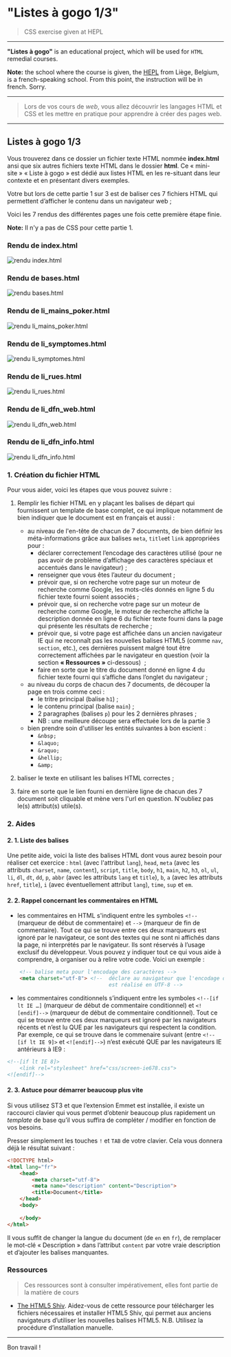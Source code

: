 # "Listes à gogo 1/3"

> CSS exercise given at HEPL

* * *

**"Listes à gogo"** is an educational project, which will be used for `HTML` remedial courses.

**Note:** the school where the course is given, the [HEPL](http://www.provincedeliege.be/hauteecole) from Liège, Belgium, is a french-speaking school. From this point, the instruction will be in french. Sorry.

* * *

> Lors de vos cours de *web*, vous allez découvrir les langages HTML et CSS et les mettre en pratique pour apprendre à créer des pages web.  

* * *

## Listes à gogo 1/3

Vous trouverez dans ce dossier un fichier texte HTML nommée **index.html** ansi que six autres fichiers texte HTML dans le dossier **html**. Ce &laquo;&nbsp;mini-site&nbsp;&raquo; &laquo;&nbsp;Liste à gogo&nbsp;&raquo; est dédié aux listes HTML en les re-situant dans leur contexte et en présentant divers exemples.  

Votre but lors de cette partie 1 sur 3 est de baliser ces 7 fichiers HTML qui permettent d’afficher le contenu dans un navigateur web&nbsp;;

Voici les 7 rendus des différentes pages une fois cette première étape finie.

**Note:** Il n'y a pas de CSS pour cette partie 1.

### Rendu de **index.html**

![rendu index.html](./renduIndex.png)

### Rendu de **bases.html**

![rendu bases.html](./renduBases.png)

### Rendu de **li_mains_poker.html**

![rendu li_mains_poker.html](./renduLi_mains_poker.png)

### Rendu de **li_symptomes.html**

![rendu li_symptomes.html](./renduLi_symptomes.png)

### Rendu de **li_rues.html**

![rendu li_rues.html](./renduLi_rues.png)

### Rendu de **li_dfn_web.html**

![rendu li_dfn_web.html](./renduLi_dfn_web.png)

### Rendu de **li_dfn_info.html**

![rendu li_dfn_info.html](./renduLli_dfn_info.png)


### 1. Création du fichier HTML

Pour vous aider, voici les étapes que vous pouvez suivre&nbsp;:

1. Remplir les fichier HTML en y plaçant les balises de départ qui fournissent un template de base complet, ce qui implique notamment de bien indiquer que le document est en français et aussi&nbsp;:
	- au niveau de l'en-tête de chacun de 7 documents, de bien définir les méta-informations grâce aux balises `meta`, `title`et `link` appropriées pour&nbsp;:
	    * déclarer correctement l’encodage des caractères utilisé (pour ne pas avoir de problème d’affichage des caractères spéciaux et accentués dans le navigateur)&nbsp;;
	    * renseigner que vous êtes l’auteur du document&nbsp;;
	    * prévoir que, si on recherche votre page sur un moteur de recherche comme Google, les mots-clés donnés en ligne 5 du fichier texte fourni soient associés&nbsp;;
	    * prévoir que, si on recherche votre page sur un moteur de recherche comme Google, le moteur de recherche affiche la description donnée en ligne 6 du fichier texte fourni dans la page qui présente les résultats de recherche&nbsp;;
	    * prévoir que, si votre page est affichée dans un ancien navigateur IE qui ne reconnaît pas les nouvelles balises HTML5 (comme `nav`, `section`, etc.), ces dernières puissent malgré tout être correctement affichées par le navigateur en question (voir la section **«&nbsp;Ressources&nbsp;»** ci-dessous) &nbsp;;
	    * faire en sorte que le titre du document donné en ligne 4 du fichier texte fourni qui s’affiche dans l’onglet du navigateur&nbsp;;
	- au niveau du corps de chacun des 7 documents, de découper la page en trois comme ceci&nbsp;:
	 	 * le tritre principal (balise `h1`)&nbsp;;
	 	 * le contenu principal (balise `main`)&nbsp;;
	 	 * 2 paragraphes (balises `p`) pour les 2 dernières phrases&nbsp;;
	 	 * NB : une meilleure découpe sera effectuée lors de la partie 3
	- bien prendre soin d'utiliser les entités suivantes à bon escient&nbsp;:
		 * `&nbsp;`
		 * `&laquo;`
 		 * `&raquo;`
		 * `&hellip;`
		 * `&amp;`

    
2. baliser le texte en utilisant les balises HTML correctes&nbsp;;

3. faire en sorte que le lien fourni en dernière ligne de chacun des 7 document soit cliquable et mène vers l'url en question. N'oubliez pas le(s) attribut(s) utile(s).

### 2. Aides

#### 2. 1. Liste des balises

Une petite aide, voici la liste des balises HTML dont vous aurez besoin pour réaliser cet exercice : `html` (avec l'attribut `lang`), `head`, `meta` (avec les attributs `charset`, `name`, `content`), `script`, `title`, `body`, `h1`, `main`, `h2`, `h3`, `ol`, `ul`, `li`, `dl`, `dt`, `dd`, `p`, `abbr` (avec les attributs `lang` et `title`), `b`, `a` (avec les attributs `href`, `title`), `i` (avec éventuellement attribut `lang`), `time`, `sup` et `em`.

#### 2. 2. Rappel concernant les commentaires en HTML

- les commentaires en HTML s'indiquent entre les symboles `<!--` (marqueur de début de commentaire) et `-->` (marqueur de fin de commentaire). Tout ce qui se trouve entre ces deux marqueurs est ignoré par le navigateur, ce sont des textes qui ne sont ni affichés dans la page, ni interprétés par le navigateur. Ils sont réservés à l’usage exclusif du développeur. Vous pouvez y indiquer tout ce qui vous aide à comprendre, à organiser ou à relire votre code. Voici un exemple :

```html
    <!-- balise meta pour l'encodage des caractères --> 
    <meta charset="utf-8"> <!--  déclare au navigateur que l'encodage des caractères du document courant
                                 est réalisé en UTF-8 --> 
```

- les commentaires conditionnels s’indiquent entre les symboles `<!--[if lt IE …]` (marqueur de début de commentaire conditionnel) et `<![endif]-->` (marqueur de début de commentaire conditionnel). Tout ce qui se trouve entre ces deux marqueurs est ignoré par les navigateurs récents et n’est lu QUE par les navigateurs qui respectent la condition. Par exemple, ce qui se trouve dans le commenaire suivant (entre `<!--[if lt IE 9]>` et `<![endif]-->`) n’est exécuté QUE par les navigateurs IE antérieurs à IE9 : 

```html
<!--[if lt IE 8]>
    <link rel="stylesheet" href="css/screen-ie678.css">
<![endif]-->
```

#### 2. 3. Astuce pour démarrer beaucoup plus vite

Si vous utilisez ST3 et que l’extension Emmet est installée, il existe un raccourci clavier qui vous permet d’obtenir beaucoup plus rapidement un *template* de base qu’il vous suffira de compléter / modifier en fonction de vos besoins.

Presser simplement les touches `!` et `TAB` de votre clavier. Cela vous donnera déjà le résultat suivant : 

```html
<!DOCTYPE html>
<html lang="fr">
    <head>
        <meta charset="utf-8">
        <meta name="description" content="Description">
        <title>Document</title>
    </head>
    <body>
        
    </body>
</html>
```

Il vous suffit de changer la langue du document (de `en` en `fr`), de remplacer le mot-clé « Description » dans l’attribut `content` par votre vraie description et d’ajouter les balises manquantes.


### Ressources

> Ces ressources sont à consulter impérativement, elles font partie de la matière de cours

- [The HTML5 Shiv](https://github.com/afarkas/html5shiv). Aidez-vous de cette ressource pour télécharger les fichiers nécessaires et installer HTML5 Shiv, qui permet aux anciens navigateurs d’utiliser les nouvelles balises HTML5. N.B. Utilisez la procédure d’installation manuelle.

* * *

Bon travail !